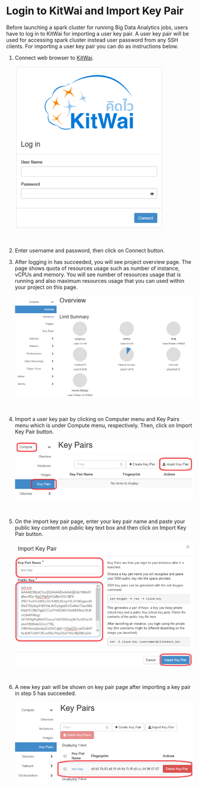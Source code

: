 # Login to KitWai and Import Key Pair 

Before launching a spark cluster for running Big Data Analytics jobs, users have to log in to KitWai for importing  a user key pair. A  user key pair will be used for accessing spark cluster instead user password from any SSH clients. For importing a user key pair you can do as instructions below.

1. Connect web browser to [KitWai](https://kitwai.com). 

   <img src="loginpage.png" width="400">

   ​

2. Enter username and password, then click on Connect button.

3. After logging in has succeeded, you will see project overview page. The page shows quota of resources usage such as number of instance, vCPUs  and memory. You will see number of resources usage that is running and also maximum resources usage that you can used within your project on this page.

   <img src="overviewpage.png" width="600">

   ​

4. Import a user key pair by clicking on Computer menu and Key Pairs menu which is under Compute menu, respectively. Then, click on Import Key Pair button.

   <img src="importkeypair-1.png" width="600">

   ​

5. On the import key pair page, enter your key pair name and paste your public key content on public key text box and then click on Import Key Pair button.

   <img src="importkeypair-2.png" width="600">

   ​

6. A new key pair will be shown on key pair page after importing a key pair in step 5 has succeeded.

   <img src="importkeypair-3.png" width="600">

   ​

